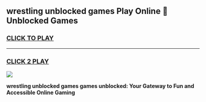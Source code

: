 
## wrestling unblocked games Play Online 👋 Unblocked Games
<h3>
<a href="https://premium.freeplayer.one?title=wrestling_unblocked_games&ref=19F">CLICK TO PLAY</a></h3>
<hr>

<h3>
<a href="https://premium.freeplayer.one?title=wrestling_unblocked_games&ref=19F">CLICK 2 PLAY</a>
  
</h3>

<a href="https://premium.freeplayer.one?title=wrestling_unblocked_games&ref=19F"><img src="https://clearcache.store/games.png"></a>


**wrestling unblocked games games unblocked: Your Gateway to Fun and Accessible Online Gaming**

